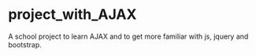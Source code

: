 # project_with_AJAX
A school project to learn AJAX and to get more familiar with js, jquery and bootstrap.
